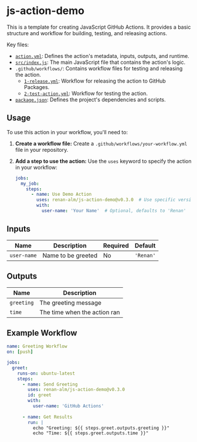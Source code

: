 # js-action-demo

This is a template for creating JavaScript GitHub Actions. It provides a basic structure and workflow for building, testing, and releasing actions.

Key files:

-   [`action.yml`](action.yml): Defines the action's metadata, inputs, outputs, and runtime.
-   [`src/index.js`](src/index.js): The main JavaScript file that contains the action's logic.
-   `.github/workflows/`: Contains workflow files for testing and releasing the action.
    -   [`1-release.yml`](.github/workflows/1-release.yml): Workflow for releasing the action to GitHub Packages.
    -   [`2-test-action.yml`](.github/workflows/2-test-action.yml): Workflow for testing the action.
-   [`package.json`](package.json): Defines the project's dependencies and scripts.

## Usage

To use this action in your workflow, you'll need to:

1.  **Create a workflow file:** Create a `.github/workflows/your-workflow.yml` file in your repository.
2.  **Add a step to use the action:** Use the `uses` keyword to specify the action in your workflow:

    ```yaml
    jobs:
      my_job:
        steps:
          - name: Use Demo Action
            uses: renan-alm/js-action-demo@v0.3.0  # Use specific version tag
            with:
              user-name: 'Your Name'  # Optional, defaults to 'Renan'
    ```

## Inputs

| Name | Description | Required | Default |
|------|-------------|----------|---------|
| `user-name` | Name to be greeted | No | `'Renan'` |

## Outputs

| Name | Description |
|------|-------------|
| `greeting` | The greeting message |
| `time` | The time when the action ran |

## Example Workflow

```yaml
name: Greeting Workflow
on: [push]

jobs:
  greet:
    runs-on: ubuntu-latest
    steps:
      - name: Send Greeting
        uses: renan-alm/js-action-demo@v0.3.0
        id: greet
        with:
          user-name: 'GitHub Actions'
      
      - name: Get Results
        run: |
          echo "Greeting: ${{ steps.greet.outputs.greeting }}"
          echo "Time: ${{ steps.greet.outputs.time }}"
